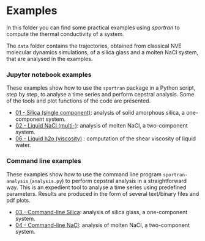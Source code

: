# Examples

In this folder you can find some practical examples using *sportran* to compute the thermal conductivity of a system.

The `data` folder contains the trajectories, obtained from classical NVE molecular dynamics simulations, of a silica glass and a molten NaCl system, that are analysed in the examples.


### Jupyter notebook examples

These examples show how to use the `sportran` package in a Python script, step by step, to analyse a time series and perform cepstral analysis. Some of the tools and plot functions of the code are presented.

* [01 - Silica (single component)](01_example_cepstrum_singlecomp_silica.ipynb): analysis of solid amorphous silica, a one-component system.
* [02 - Liquid NaCl (multi-)](02_example_cepstrum_doublecomp_NaCl.ipynb): analysis of molten NaCl, a two-component system.
* [06 - Liquid h2o (viscosity)](06_example_cesptrum_viscosity_h2o.ipynb) : computation of the shear viscosity of liquid water.

### Command line examples

These examples show how to use the command line program `sportran-analysis` (`analysis.py`) to perform cepstral analysis in a straightforward way. This is an expedient tool to analyse a time series using predefined parameters. Results are produced in the form of several text/binary files and pdf plots.

* [03 - Command-line Silica](03_cmdline_example_silica/): analysis of silica glass, a one-component system.
* [04 - Command-line NaCl](04_cmdline_example_NaCl/): analysis of molten NaCl, a two-component system.
